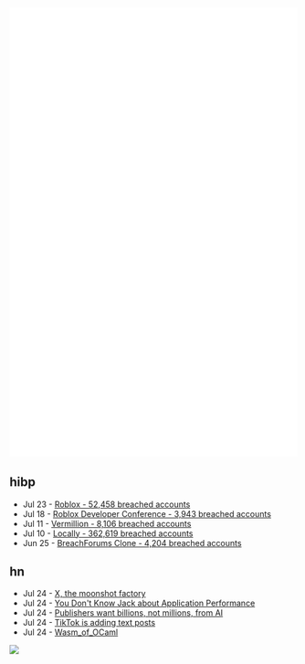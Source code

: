 ![Metrics](https://raw.githubusercontent.com/phixion/phixion/master/metrics.svg)

## hibp

<!--
for https://github.com/phixion/phixion/blob/main/.github/workflows/feeds.yml
-->
<!--START_SECTION:haveibeenpwnd-->
- Jul 23 - [Roblox - 52,458 breached accounts](https://haveibeenpwned.com/PwnedWebsites#Roblox)
- Jul 18 - [Roblox Developer Conference - 3,943 breached accounts](https://haveibeenpwned.com/PwnedWebsites#RobloxDeveloperConference)
- Jul 11 - [Vermillion - 8,106 breached accounts](https://haveibeenpwned.com/PwnedWebsites#Vermillion)
- Jul 10 - [Locally - 362,619 breached accounts](https://haveibeenpwned.com/PwnedWebsites#Locally)
- Jun 25 - [BreachForums Clone - 4,204 breached accounts](https://haveibeenpwned.com/PwnedWebsites#BreachForumsClone)
<!--END_SECTION:haveibeenpwnd-->

## hn

<!--
for https://github.com/phixion/phixion/blob/main/.github/workflows/feeds.yml
-->
<!--START_SECTION:hn-->
- Jul 24 - [X, the moonshot factory](https://x.company/)
- Jul 24 - [You Don't Know Jack about Application Performance](https://queue.acm.org/detail.cfm?id=3595862)
- Jul 24 - [Publishers want billions, not millions, from AI](https://www.semafor.com/article/07/23/2023/publishers-want-billions-not-millions-from-ai)
- Jul 24 - [TikTok is adding text posts](https://www.theverge.com/2023/7/24/23805530/tiktok-text-posts-micro-blogging-twitter-threads)
- Jul 24 - [Wasm_of_OCaml](https://github.com/ocaml-wasm/wasm_of_ocaml)
<!--END_SECTION:hn-->

<!--
for https://yhype.me
-->
![](https://hit.yhype.me/github/profile?user_id=13013670)
